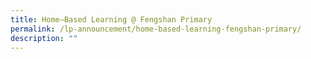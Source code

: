 ```yaml
---
title: Home–Based Learning @ Fengshan Primary
permalink: /lp-announcement/home-based-learning-fengshan-primary/
description: ""
---
```

